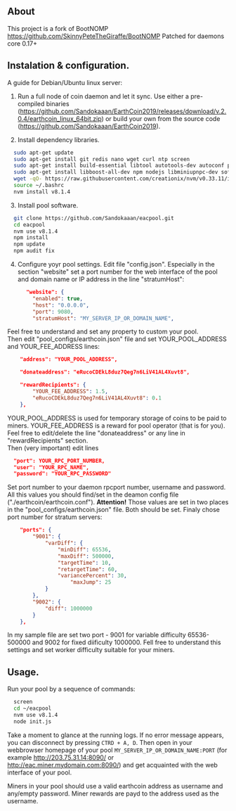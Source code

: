 ## About 
This project is a fork of BootNOMP https://github.com/SkinnyPeteTheGiraffe/BootNOMP
Patched for daemons core 0.17+

## Instalation & configuration.
A guide for Debian/Ubuntu linux server:
1. Run a full node of coin daemon and let it sync.  Use either a pre-compiled binaries (https://github.com/Sandokaaan/EarthCoin2019/releases/download/v.2.0.4/earthcoin_linux_64bit.zip) or build your own from the source code (https://github.com/Sandokaaan/EarthCoin2019).

2. Install dependency libraries.
```bash
  sudo apt-get update
  sudo apt-get install git redis nano wget curl ntp screen
  sudo apt-get install build-essential libtool autotools-dev autoconf pkg-config libssl-dev
  sudo apt-get install libboost-all-dev npm nodejs libminiupnpc-dev software-properties-common
  wget -qO- https://raw.githubusercontent.com/creationix/nvm/v0.33.11/install.sh | bash
  source ~/.bashrc
  nvm install v8.1.4
```

3. Install pool software.
```bash
  git clone https://github.com/Sandokaaan/eacpool.git
  cd eacpool
  nvm use v8.1.4
  npm install
  npm update
  npm audit fix
```

4. Configure yoyr pool settings.
Edit file "config.json". Especially in the section "website" set a port number for the web interface of the pool and domain name or IP address in the line "stratumHost":
```json
      "website": {
        "enabled": true,
        "host": "0.0.0.0",
        "port": 9080,
        "stratumHost": "MY_SERVER_IP_OR_DOMAIN_NAME",
```
Feel free to understand and set any property to custom your pool.<br>
Then edit "pool_configs/earthcoin.json" file and set YOUR_POOL_ADDRESS and YOUR_FEE_ADDRESS lines:
```json
    "address": "YOUR_POOL_ADDRESS",

    "donateaddress": "eRucoCDEkL8duz7Qeg7n6LiV41AL4Xuvt8",

    "rewardRecipients": {
        "YOUR_FEE_ADDRESS": 1.5,
        "eRucoCDEkL8duz7Qeg7n6LiV41AL4Xuvt8": 0.1
    },
```
YOUR_POOL_ADDRESS is used for temporary storage of coins to be paid to miners. YOUR_FEE_ADDRESS is a reward for pool operator (that is for you). Feel free to edit/delete the line "donateaddress" or any line in "rewardRecipients" section.<br>
Then (very important) edit lines 
```json
  "port": YOUR_RPC_PORT_NUMBER,
  "user": "YOUR_RPC_NAME",
  "password": "YOUR_RPC_PASSWORD"
```
Set port number to your daemon rpcport number, username and password. All this values you should find/set in the deamon config file ("./earthcoin/earthcoin.conf"). <B>Attention!</B> Those values are set in two places in the "pool_configs/earthcoin.json" file. Both should be set.</b>
Finaly chose port number for stratum servers:
```json
    "ports": {
        "9001": {
            "varDiff": {
                "minDiff": 65536,
                "maxDiff": 500000,
                "targetTime": 10,
                "retargetTime": 60,
                "variancePercent": 30,
                    "maxJump": 25
            }
        },
        "9002": {
            "diff": 1000000
        }
    },
 ```
In my sample file are set two port - 9001 for variable difficulty 65536-500000 and 9002 for fixed diificulty 1000000. Fell free to understand this settings and set worker difficulty suitable for your miners.

## Usage.
Run your pool by a sequence of commands:
```bash
  screen
  cd ~/eacpool
  nvm use v8.1.4
  node init.js
```
Take a moment to glance at the running logs. If no error message appears, you can disconnect by pressing <code>CTRD + A, D</code>.
Then open in your webbrowser homepage of your pool 
<code>MY_SERVER_IP_OR_DOMAIN_NAME:PORT</code>
(for example http://203.75.31.14:8090/ or http://eac.miner.mydomain.com:8090/)
and get acquainted with the web interface of your pool.

Miners in your pool should use a valid earthcoin address as username and any/empty password. Miner rewards are payd to the address used as the username.
